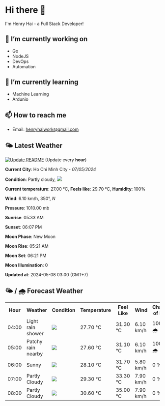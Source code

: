 # Hi there 👋

I'm Henry Hai - a Full Stack Developer!

## 🔭 I’m currently working on

- Go
- NodeJS
- DevOps
- Automation

## 🌱 I’m currently learning

- Machine Learning
- Ardunio

## 📫 How to reach me

- Email: <henryhaiwork@gmail.com>

## 🌤️ Latest Weather
[![Update README](https://github.com/henry0hai/henry0hai/actions/workflows/udpateReadme.yml/badge.svg)](https://github.com/henry0hai/henry0hai/actions/workflows/udpateReadme.yml)
(Update every **hour**)
<!-- CURRENT_WEATHER:START -->
**Current City**: Ho Chi Minh City - *07/05/2024*

**Condition**: Partly cloudy, <img src="https://cdn.weatherapi.com/weather/64x64/night/116.png"/>

**Current temperature**: 27.00 °C, **Feels like**: 29.70 °C, **Humidity**: 100%

**Wind**: 6.10 km/h, 350°, *N*

**Pressure**: 1010.00 mb

**Sunrise**: 05:33 AM

**Sunset**: 06:07 PM

**Moon Phase**: New Moon

**Moon Rise**: 05:21 AM

**Moon Set**: 06:21 PM

**Moon Illumination**: 0

**Updated at**: 2024-05-08 03:00 (GMT+7)<!-- CURRENT_WEATHER:END -->

## 🌤️ / 🌧️ Forecast Weather
<!-- FORECAST_WEATHER:START -->
<table>
		<tr>
			<th>Hour</th>
			<th>Weather</th>
			<th>Condition</th>
			<th>Temperature</th>
			<th>Feel Like</th>
			<th>Wind</th>
			<th>Chance of Rain</th>
		</tr>
				<tr>
					<td>04:00</td>
					<td>Light rain shower</td>
					<td><img src='https://cdn.weatherapi.com/weather/64x64/night/353.png'/></td>
					<td>27.70 °C</td>
					<td>31.30 °C</td>
					<td>6.10 km/h</td>
					<td>100 % 🌧️</td>
				</tr>
				<tr>
					<td>05:00</td>
					<td>Patchy rain nearby</td>
					<td><img src='https://cdn.weatherapi.com/weather/64x64/night/176.png'/></td>
					<td>27.60 °C</td>
					<td>31.10 °C</td>
					<td>6.10 km/h</td>
					<td>100 % 🌧️</td>
				</tr>
				<tr>
					<td>06:00</td>
					<td>Sunny</td>
					<td><img src='https://cdn.weatherapi.com/weather/64x64/day/113.png'/></td>
					<td>28.10 °C</td>
					<td>31.70 °C</td>
					<td>5.80 km/h</td>
					<td>0 %</td>
				</tr>
				<tr>
					<td>07:00</td>
					<td>Partly Cloudy </td>
					<td><img src='https://cdn.weatherapi.com/weather/64x64/day/116.png'/></td>
					<td>29.30 °C</td>
					<td>33.30 °C</td>
					<td>7.90 km/h</td>
					<td>0 %</td>
				</tr>
				<tr>
					<td>08:00</td>
					<td>Partly Cloudy </td>
					<td><img src='https://cdn.weatherapi.com/weather/64x64/day/116.png'/></td>
					<td>30.60 °C</td>
					<td>35.00 °C</td>
					<td>7.90 km/h</td>
					<td>0 %</td>
				</tr>
</table>
<!-- FORECAST_WEATHER:END -->
